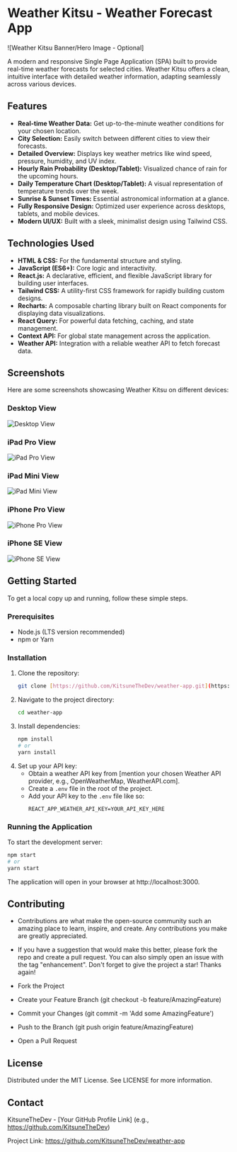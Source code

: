 # Weather Kitsu - Weather Forecast App

![Weather Kitsu Banner/Hero Image - Optional]

A modern and responsive Single Page Application (SPA) built to provide real-time weather forecasts for selected cities. Weather Kitsu offers a clean, intuitive interface with detailed weather information, adapting seamlessly across various devices.

## Features

* **Real-time Weather Data:** Get up-to-the-minute weather conditions for your chosen location.
* **City Selection:** Easily switch between different cities to view their forecasts.
* **Detailed Overview:** Displays key weather metrics like wind speed, pressure, humidity, and UV index.
* **Hourly Rain Probability (Desktop/Tablet):** Visualized chance of rain for the upcoming hours.
* **Daily Temperature Chart (Desktop/Tablet):** A visual representation of temperature trends over the week.
* **Sunrise & Sunset Times:** Essential astronomical information at a glance.
* **Fully Responsive Design:** Optimized user experience across desktops, tablets, and mobile devices.
* **Modern UI/UX:** Built with a sleek, minimalist design using Tailwind CSS.

## Technologies Used

* **HTML & CSS:** For the fundamental structure and styling.
* **JavaScript (ES6+):** Core logic and interactivity.
* **React.js:** A declarative, efficient, and flexible JavaScript library for building user interfaces.
* **Tailwind CSS:** A utility-first CSS framework for rapidly building custom designs.
* **Recharts:** A composable charting library built on React components for displaying data visualizations.
* **React Query:** For powerful data fetching, caching, and state management.
* **Context API:** For global state management across the application.
* **Weather API:** Integration with a reliable weather API to fetch forecast data.

## Screenshots

Here are some screenshots showcasing Weather Kitsu on different devices:

### Desktop View
![Desktop View](src/assets/demo/weatherDesktop.png)

### iPad Pro View
![iPad Pro View](src/assets/demo/weatherIpadPro.png)

### iPad Mini View
![iPad Mini View](src/assets/demo/weatherIpadMini.png)

### iPhone Pro View
![iPhone Pro View](src/assets/demo/weatherIphonePro.png)

### iPhone SE View
![iPhone SE View](src/assets/demo/weatherIphoneSE.png)

## Getting Started

To get a local copy up and running, follow these simple steps.

### Prerequisites

* Node.js (LTS version recommended)
* npm or Yarn

### Installation

1.  Clone the repository:
    ```bash
    git clone [https://github.com/KitsuneTheDev/weather-app.git](https://github.com/KitsuneTheDev/weather-app.git)
    ```
2.  Navigate to the project directory:
    ```bash
    cd weather-app
    ```
3.  Install dependencies:
    ```bash
    npm install
    # or
    yarn install
    ```
4.  Set up your API key:
    * Obtain a weather API key from [mention your chosen Weather API provider, e.g., OpenWeatherMap, WeatherAPI.com].
    * Create a `.env` file in the root of the project.
    * Add your API key to the `.env` file like so:
        ```
        REACT_APP_WEATHER_API_KEY=YOUR_API_KEY_HERE
        ```

### Running the Application

To start the development server:

```bash
npm start
# or
yarn start
```

The application will open in your browser at http://localhost:3000.

## Contributing
* Contributions are what make the open-source community such an amazing place to learn, inspire, and create. Any contributions you make are greatly appreciated.

* If you have a suggestion that would make this better, please fork the repo and create a pull request. You can also simply open an issue with the tag "enhancement".
Don't forget to give the project a star! Thanks again!

* Fork the Project

* Create your Feature Branch (git checkout -b feature/AmazingFeature)

* Commit your Changes (git commit -m 'Add some AmazingFeature')

* Push to the Branch (git push origin feature/AmazingFeature)

* Open a Pull Request

## License
Distributed under the MIT License. See LICENSE for more information.

## Contact
KitsuneTheDev - [Your GitHub Profile Link] (e.g., https://github.com/KitsuneTheDev)

Project Link: https://github.com/KitsuneTheDev/weather-app